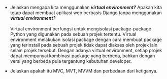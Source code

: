 * Jelaskan mengapa kita menggunakan <strong><i>virtual environment?</i></strong> Apakah kita tetap dapat membuat aplikasi web berbasis Django tanpa menggunakan <strong><i>virtual environment?</i></strong>
<br><br>
Virtual environment berfungsi untuk mengisolasi package-package Python yang digunakan pada sebuah projek tertentu. Virtual environment melakukan isolasi package dengan cara membuat package yang terinstall pada sebuah projek tidak dapat diakses oleh projek lain selain projek tersebut. Dengan adanya virtual environment, setiap projek dapat mempunyai kombinasi package yang berbeda, bahkan dengan versi yang berbeda pula tergantung kebutuhan developer.

* Jelaskan apakah itu MVC, MVT, MVVM dan perbedaan dari ketiganya.
<br><br>

